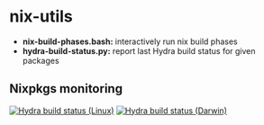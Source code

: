 # nix-utils

* **nix-build-phases.bash:** interactively run nix build phases
* **hydra-build-status.py:** report last Hydra build status for given packages

## Nixpkgs monitoring

[![Hydra build status (Linux)](https://github.com/imincik/nix-utils/actions/workflows/hydra-build-status-linux.yml/badge.svg)](https://github.com/imincik/nix-utils/actions/workflows/hydra-build-status-linux.yml)
[![Hydra build status (Darwin)](https://github.com/imincik/nix-utils/actions/workflows/hydra-build-status-darwin.yml/badge.svg)](https://github.com/imincik/nix-utils/actions/workflows/hydra-build-status-darwin.yml)
